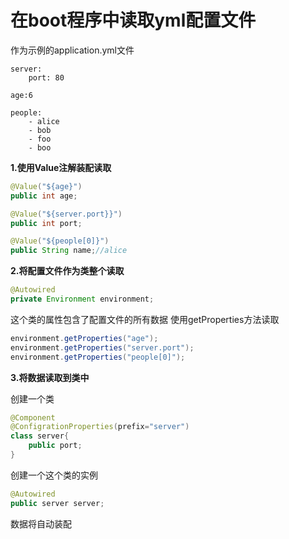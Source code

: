 # 在boot程序中读取yml配置文件

作为示例的application.yml文件
```
server:
    port: 80

age:6

people:
    - alice
    - bob
    - foo
    - boo
```

**1.使用Value注解装配读取**
```java
@Value("${age}")
public int age;

@Value("${server.port}}")
public int port;

@Value("${people[0]}")
public String name;//alice

```

**2.将配置文件作为类整个读取**

```java
@Autowired
private Environment environment;

```
这个类的属性包含了配置文件的所有数据
使用getProperties方法读取
```java
environment.getProperties("age");
environment.getProperties("server.port");
environment.getProperties("people[0]");
```

**3.将数据读取到类中**

创建一个类
```java
@Component
@ConfigrationProperties(prefix="server")
class server{
    public port;
}
```
创建一个这个类的实例
```java
@Autowired
public server server;
```
数据将自动装配